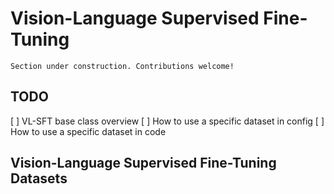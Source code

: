 # Vision-Language Supervised Fine-Tuning

```{attention}
Section under construction. Contributions welcome!
```

## TODO

[ ] VL-SFT base class overview
[ ] How to use a specific dataset in config
[ ] How to use a specific dataset in code

## Vision-Language Supervised Fine-Tuning Datasets

```{include} ../api/summary/vl_sft_datasets.md
```
